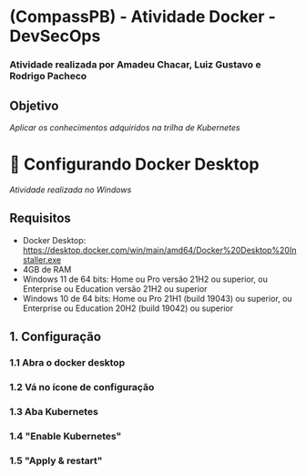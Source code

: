# (CompassPB) - Atividade Docker - DevSecOps
### Atividade realizada por Amadeu Chacar, Luiz Gustavo e Rodrigo Pacheco

## Objetivo
*Aplicar os conhecimentos adquiridos na trilha de Kubernetes*

# 🔨 Configurando Docker Desktop 
*Atividade realizada no Windows*

## Requisitos
- Docker Desktop: https://desktop.docker.com/win/main/amd64/Docker%20Desktop%20Installer.exe
- 4GB de RAM
- Windows 11 de 64 bits: Home ou Pro versão 21H2 ou superior, ou Enterprise ou Education versão 21H2 ou superior
- Windows 10 de 64 bits: Home ou Pro 21H1 (build 19043) ou superior, ou Enterprise ou Education 20H2 (build 19042) ou superior

## 1. Configuração
### 1.1 Abra o docker desktop 
### 1.2 Vá no ícone de configuração
### 1.3 Aba Kubernetes 
### 1.4 "Enable Kubernetes"
### 1.5 "Apply & restart"
 



